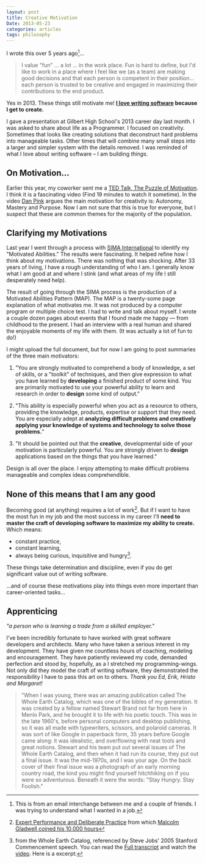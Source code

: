 ```yaml
---
layout: post
title: Creative Motivation
Date: 2013-05-23
categories: articles
tags: philosophy
--- 
```


I wrote this over 5 years ago[^1]...

> I value "fun" ... a lot ... in the work place. Fun is hard to define, but I'd like to work in a place where I feel like we (as a team) are making good decisions and that each person is competent in their position... each person is trusted to be creative and engaged in maximizing their contributions to the end product. 
 

Yes in 2013. These things still motivate me! **[I love writing software](/resume/) because I get to create.**

I gave a presentation at Gilbert High School's 2013 career day last month. I was asked to share about life as a Programmer. I focused on creativity. Sometimes that looks like creating solutions that deconstruct hard problems into manageable tasks. Other times that will combine many small steps into a larger and simpler system with the details removed. I was reminded of what I love about writing software – I am building *things*.

## On Motivation...

Earlier this year, my coworker sent me a [TED Talk, The Puzzle of Motivation](http://www.ted.com/talks/dan_pink_on_motivation.html). I think it is a fascinating video (Find 19 minutes to watch it sometime).  In the video [Dan Pink](http://www.danpink.com/) argues the main motivation for creativity is: Autonomy, Mastery
and Purpose. Now I am not sure that this is true for everyone, but I suspect that these are common themes for the majority of the population.

## Clarifying my Motivations

Last year I went through a process with [SIMA International](http://www.simainternational.com/sima.cfm) to  identify my "Motivated Abilities." The results were fascinating. It helped refine how I think about my motivations. There was nothing that was shocking. After 33 years of living, I have a rough understanding of who I am. I generally know what I am good at and where I stink (and what areas of my life I still desperately need help). 

The result of going through the SIMA process is the production of a Motivated Abilities Pattern (MAP). The MAP is a twenty-some page explanation of what motivates me. It was not produced by a computer program or  multiple choice test. I had to write and talk about myself. I wrote a couple dozen pages about events that I found made me happy &mdash; from childhood to the present. I had an interview with a real human and shared the enjoyable moments of my life with them. (It was actually a lot of fun to do!)

I might upload the full document, but for now I am going to post summaries of the three main motivators:

1. "You are strongly motivated to comprehend a body of knowledge, a set of skills, or a "toolkit" of techniques, and then give expression to what you have learned by **developing** a finished product of some kind. You are primarily motivated to use your powerful ability to learn and research in order to **design** some kind of output."

2. "This ability is especially powerful when you act as a resource to others, providing the knowledge, products, expertise or support that they need. You are especially adept at **analyzing difficult problems and creatively applying your knowledge of systems and technology to solve those problems.**"

3. "It should be pointed out that the **creative**, developmental side of your motivation is particularly powerful. You are strongly driven to **design** applications based on the things that you have learned."

Design is all over the place. I enjoy attempting to make difficult problems manageable and complex ideas comprehendible. 

## None of this means that I am any good

Becoming good (at anything) requires a lot of work[^2]. But if I want to have the most fun in my job and the most success in my career I'll **need to master the craft of developing software to maximize my ability to create.** Which means:
- constant practice, 
- constant learning, 
- always being curious, inquisitive and hungry[^3]. 

These things take determination and discipline, even if you do get significant value out of writing software.

...and of course these motivations play into things even more important than career-oriented tasks...

## Apprenticing
_"a person who is learning a trade from a skilled employer."_

I've been incredibly fortunate to have worked with great software developers and architects. Many who have taken a serious interest in my development. They have given me countless hours of coaching, modeling and encouragement. They have patiently reviewed my code, demanded perfection and stood by, hopefully, as a I stretched my programming-wings. Not only did they model the craft of writing software, they demonstrated the responsibility I have to pass this art on to others. _Thank you Ed, Erik, Hristo and Margaret!_

[^1]: This is from an email interchange between me and a couple of friends. I was trying to understand what I wanted in a job.

[^2]: [Expert Performance and Deliberate Practice](http://www.psy.fsu.edu/faculty/ericsson/ericsson.exp.perf.html) from which [Malcolm Gladwell coined his 10,000 hours](http://www.gladwell.com/outliers/outliers_excerpt1.html)

[^3]: from the Whole Earth Catalog, referenced by Steve Jobs' 2005 Stanford Commencement speech. You can read the [Full transcript](http://www.networkworld.com/community/print/82638) and watch the [video](http://www.youtube.com/watch?v=VHWUCX6osgM). Here is a excerpt: 
> "When I was young, there was an amazing publication called The Whole Earth Catalog, which was one of the bibles of my generation. It was created by a fellow named Stewart Brand not far from here in Menlo Park, and he brought it to life with his poetic touch. This was in the late 1960's, before personal computers and desktop publishing, so it was all made with typewriters, scissors, and polaroid cameras. It was sort of like Google in paperback form, 35 years before Google came along: it was idealistic, and overflowing with neat tools and great notions. Stewart and his team put out several issues of The Whole Earth Catalog, and then when it had run its course, they put out a final issue. It was the mid-1970s, and I was your age. On the back cover of their final issue was a photograph of an early morning country road, the kind you might find yourself hitchhiking on if you were so adventurous. Beneath it were the words: "Stay Hungry. Stay Foolish."
